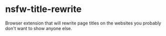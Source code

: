# nsfw-title-rewrite
Browser extension that will rewrite page titles on the websites you probably don't want to show anyone else.
